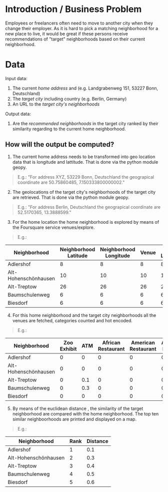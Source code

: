 # Introduction / Business Problem
Employees or freelancers often need to move to another city when they change their employer. 
As it is hard to pick a matching neighborhood for a new place to live, 
it would be great if these persons receive recommendations of "target" neighborhoods based on their current neighborhood.

# Data
Input data:
1. The current *home address* and (e.g. Landgrabenweg 151, 53227 Bonn, Deutschland)
2. The *target city* including country  (e.g. Berlin, Germany)
3. An URL to the *target city's neighborhoods*

Output data:
1. Are the *recommended neighborhoods* in the target city ranked by their similarity regarding to the current home neighborhood.

## How will the output be computed?
1. The current home address needs to be transformed into geo location data that is longitude and lattitude. That is done via the python module geopy.
> E.g.: "For address XYZ, 53229 Bonn, Deutschland the geograpical coordinate are 50.75860485, 7.150333800000002."
2. The geolocations of the target city's neighborhoods of the target city are retrieved. That is done via the python module geopy.
> E.g.: "For address Berlin, Deutschland the geograpical coordinate are 52.5170365, 13.3888599."
3. For the home location the home neighborhood is explored by means of the Foursquare service venues/explore.
> E.g.:  


| Neighborhood | Neighborhood  Latitude | Neighborhood Longitude |	Venue |	Venue Latitude |	Venue Longitude 	|Venue Category |
| --- | --- | --- | --- | --- |--- |--- |
| Adlershof |	8 |	8 |	8 	|8 |	8 	|8|
|Alt-Hohenschönhausen| 	10| 	10| 	10| 	10| 	10| 	10|
|Alt-Treptow| 	26| 	26| 	26| 	26| 	26| 	26|
|Baumschulenweg| 	6| 	6| 	6| 	6| 	6| 	6|
|Biesdorf| 	6| 	6| 	6| 	6| 	6| 	6|

4. For this home neighborhood and the target city neighborhoods all the venues are fetched, categories counted and hot encoded.
> E.g.: 

| Neighborhood | Zoo Exhibit | ATM |	African Restaurant |	American Restaurant |	Argentinian Restaurant  	| Art Gallery|
| --- | --- | --- | --- | --- |--- |--- |
| Adlershof |	0 |	0|	0 	|0 |	0	|0|
|Alt-Hohenschönhausen| 	0| 	0| 	0| 	0| 	0| 	0|
|Alt-Treptow| 	0| 	0.1| 	0| 	0| 	0| 	0.7|
|Baumschulenweg| 	0| 	0.3| 	0| 	0| 	0| 	0|
|Biesdorf| 	0| 	0| 	0| 	0| 	0| 	0|


5. By means of the euclidean distance , the similarity of the target neighborhood are compared with the home neighborhood. The top ten similar neighboorhoods are printed and displayed on a map.

> E.g.: 

| Neighborhood | Rank | Distance |
| --- | --- | --- | 
| Adlershof |	1 |	0.1|
|Alt-Hohenschönhausen| 	2| 	0.3|
|Alt-Treptow| 	3| 	0.4|
|Baumschulenweg| 	4| 	0.5|
|Biesdorf| 	5| 	0.6|
